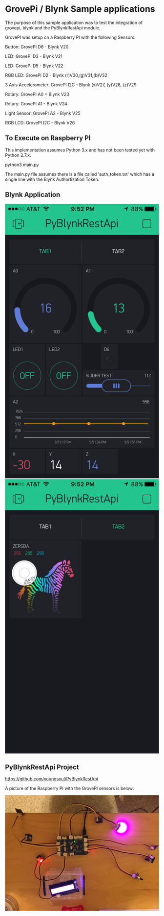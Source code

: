 GrovePi / Blynk Sample applications
===================================


The purpose of this sample application was to test the integration of grovepi, blynk and the PyBlynkRestApi module.

GrovePI was setup on a Raspberry PI with the following Sensors:

Button: GrovePI D6 - Blynk V20

LED: GrovePI D3 - Blynk V21

LED: GrovePI D5 - Blynk V22

RGB LED: GrovePI D2 - Blynk (r)V30,(g)V31,(b)V32

3 Axis Accelerometer: GrovePI I2C - Blynk (x)V27, (y)V28, (z)V29

Rotary: GrovePI A0 = Blynk V23

Rotary: GrovePI A1 - Blynk V24

Light Sensor: GrovePI A2 - Blynk V25

RGB LCD: GrovePI I2C - Blynk V26

To Execute on Raspberry PI
--------------------------

This implementation assumes Python 3.x and has not been tested yet with Python 2.7.x.

python3 main.py

The main.py file assumes there is a file called 'auth_token.txt' which has a single line with the Blynk Authortization Token.

Blynk Application 
-----------------

![Alt text](./images/IMG_4504.PNG "Tab 1")
![Alt text](./images/IMG_4505.PNG "Tab 1")

PyBlynkRestApi Project
----------------------

https://github.com/youngsoul/PyBlynkRestApi

A picture of the Raspberry PI with the GrovePI sensors is below:

![Alt text](./images/IMG_4509.JPG "Tab 1")
